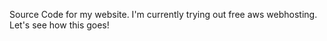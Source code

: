 Source Code for my website. 
I'm currently trying out free aws webhosting. 
Let's see how this goes!